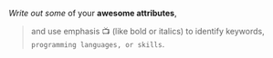 *Write out some* of your **awesome attributes**, 
>and use emphasis
:tv: (like bold or italics) to identify keywords, `programming languages, or skills`. 
